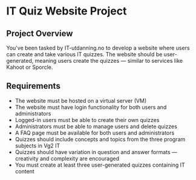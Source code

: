 # IT Quiz Website Project

## Project Overview

You've been tasked by IT-utdanning.no to develop a website where users can create and take various IT quizzes. The website should be user-generated, meaning users create the quizzes — similar to services like Kahoot or Sporcle.

## Requirements

- The website must be hosted on a virtual server (VM)
- The website must have login functionality for both users and administrators
- Logged-in users must be able to create their own quizzes
- Administrators must be able to manage users and delete quizzes
- A FAQ page must be available for both users and administrators
- Quizzes should include concepts and topics from the three program subjects in Vg2 IT
- Quizzes should have variation in question and answer formats — creativity and complexity are encouraged
- You must create at least three user-generated quizzes containing IT content
